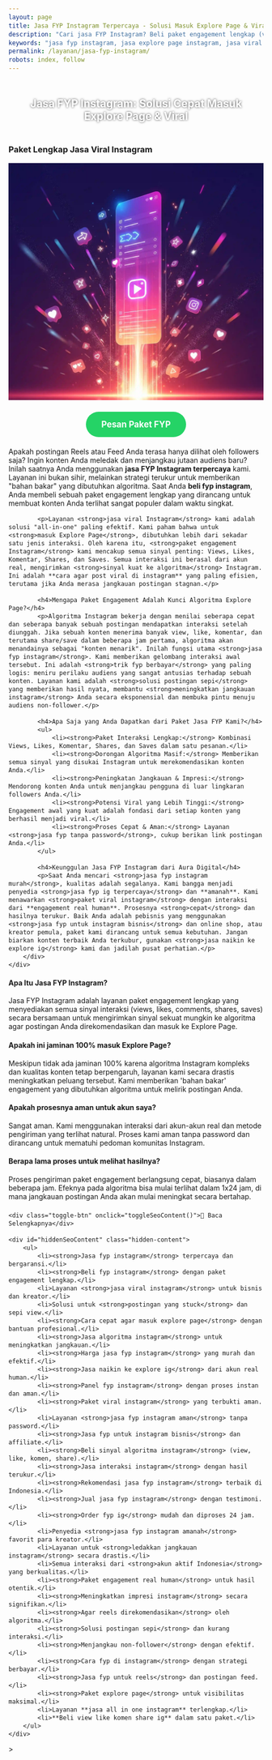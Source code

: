 ```yaml
---
layout: page
title: Jasa FYP Instagram Terpercaya - Solusi Masuk Explore Page & Viral
description: "Cari jasa FYP Instagram? Beli paket engagement lengkap (view, like, komen, share) untuk mengirim sinyal kuat ke algoritma. Layanan viral Instagram terpercaya, aman, dan bergaransi."
keywords: "jasa fyp instagram, jasa explore page instagram, jasa viral instagram, beli fyp instagram, order fyp ig, jasa naikin ke explore ig, paket engagement instagram, jasa all in one instagram, beli view like komen share ig, paket viral instagram, cara agar masuk explore page, menambah jangkauan instagram, meningkatkan impresi instagram, jasa fyp instagram terpercaya, jasa viral ig aman, paket engagement real human, jasa fyp ig bergaransi, jasa fyp instagram tanpa password, rekomendasi jasa fyp instagram, harga jasa fyp instagram, jasa fyp instagram murah"
permalink: /layanan/jasa-fyp-instagram/
robots: index, follow
---
```


<script type="application/ld+json">
{
  "@context": "https://schema.org",
  "@graph": [
    {
      "@type": "WebSite",
      "@id": "https://auradigital.id/#website",
      "url": "https://auradigital.id/",
      "name": "auradigital.id"
    },
    {
      "@type": "WebPage",
      "@id": "https://auradigital.id/layanan/jasa-fyp-instagram/#webpage",
      "url": "https://auradigital.id/layanan/jasa-fyp-instagram/",
      "name": "Jasa FYP Instagram | Paket Lengkap untuk Konten Viral & Explore",
      "isPartOf": {
        "@id": "https://auradigital.id/#website"
      },
      "breadcrumb": {
{
  "@context": "https://schema.org",
  "@graph": [
    {
      "@type": "WebSite",
      "@id": "https://auradigital.id/#website",
      "url": "https://auradigital.id/",
      "name": "auradigital.id"
    },
    {
      "@type": "WebPage",
      "@id": "https://auradigital.id/layanan/jasa-favorite-instagram/#webpage",
      "url": "https://auradigital.id/layanan/jasa-favorite-instagram/",
      "name": "Jasa Favorite (Save) Instagram | Sinyal Konten Berkualitas",
      "isPartOf": {
        "@id": "https://auradigital.id/#website"
      },
      "breadcrumb": {
        "@id": "https://auradigital.id/layanan/jasa-favorite-instagram/#breadcrumb"
      },
      "description": "Butuh jasa favorite (save) Instagram? Kami adalah solusi untuk membuat postingan Anda dinilai berkualitas oleh algoritma. Layanan terpercaya untuk mengirim sinyal kuat agar konten viral."
    },
    {
      "@type": "Service",
      "name": "Jasa Favorite (Save) Instagram",
      "serviceType": "Social Media Marketing",
      "provider": {
        "@type": "WebSite",
        "name": "auradigital.id",
        "url": "https://auradigital.id/"
      },
      "areaServed": {
        "@type": "Country",
        "name": "Indonesia"
      },
      "description": "Jasa favorite/save Instagram dari akun real human untuk membuat konten Anda viral dan direkomendasikan di Explore Page. Layanan terpercaya untuk meningkatkan nilai konten di mata algoritma."
    },
    {
      "@type": "Product",
      "name": "Paket Favorite (Save) Instagram",
      "image": "https://raw.githubusercontent.com/AzkaAtta/azkaatta.github.io/main/image/jasa-favorite-instagram.webp",
      "description": "Beli paket favorite (save) untuk postingan Instagram (Reels & Feed). Dikerjakan oleh tim profesional untuk mengirim sinyal konten berkualitas ke algoritma dan meningkatkan peluang masuk Explore Page.",
      "brand": {
        "@type": "Brand",
        "name": "auradigital.id"
      },
      "offers": {
        "@type": "Offer",
        "priceCurrency": "IDR",
        "price": "2000",
        "availability": "https://schema.org/InStock",
        "url": "https://auradigital.id/layanan/jasa-favorite-instagram/"
      }
    },
    {
      "@type": "BreadcrumbList",
      "@id": "https://auradigital.id/layanan/jasa-favorite-instagram/#breadcrumb",
      "itemListElement": [
        {
          "@type": "ListItem",
          "position": 1,
          "name": "Home",
          "item": "https://auradigital.id/"
        },
        {
          "@type": "ListItem",
          "position": 2,
          "name": "Layanan",
          "item": "https://auradigital.id/layanan/"
        },
        {
          "@type": "ListItem",
          "position": 3,
          "name": "Jasa Favorite Instagram",
          "item": "https://auradigital.id/layanan/jasa-favorite-instagram/"
        }
      ]
    },
    {
      "@type": "FAQPage",
      "mainEntity": [
        {
          "@type": "Question",
          "name": "Apa itu Jasa Favorite (Save) Instagram?",
          "acceptedAnswer": {
            "@type": "Answer",
            "text": "Ini adalah layanan di mana tim kami menggunakan jaringan akun real untuk menyimpan (Save/Bookmark) postingan Instagram Anda. Tujuannya adalah untuk memberi sinyal pada algoritma bahwa konten Anda sangat berharga dan layak untuk dilihat kembali."
          }
        },
        {
          "@type": "Question",
          "name": "Apakah 'Save' mempengaruhi Explore Page?",
          "acceptedAnswer": {
            "@type": "Answer",
            "text": "Sangat berpengaruh. 'Save' adalah salah satu sinyal positif terkuat. Ini menandakan konten Anda memiliki 'replay value' atau nilai informasi tinggi, yang sangat disukai algoritma Instagram untuk disebarkan lebih luas ke Explore Page."
          }
        },
        {
          "@type": "Question",
          "name": "Apakah prosesnya aman?",
          "acceptedAnswer": {
            "@type": "Answer",
            "text": "100% aman. Kami hanya memerlukan link postingan Anda, tidak pernah meminta password. Semua 'save' berasal dari akun real human, sehingga prosesnya terlihat natural dan tidak melanggar pedoman Instagram."
          }
        }
      ]
    }
  ]
}
</script>      

<h2 style="text-align: center; color: #fff; text-shadow: 0 0 4px rgba(0,0,0,0.7); padding: 20px 15px;">
    Jasa FYP Instagram: Solusi Cepat Masuk Explore Page & Viral
</h2>

<div class="jasa-top-komen-tiktok-container">
    <div class="service-card" id="jasa-fyp-instagram-card" onclick="toggleService(this)">
        <h3>Paket Lengkap Jasa Viral Instagram</h3>
        <img src="https://raw.githubusercontent.com/AzkaAtta/azkaatta.github.io/main/image/jasa-fyp-instagram.webp" alt="Jasa FYP Instagram Profesional" style="max-width:100%; height:auto;" loading="lazy">
        <a href="https://wa.me/62895402343693?text=Halo,%20saya%20tertarik%20dengan%20Jasa%20FYP%20Instagram.%20Bisa%20info%20lebih%20lanjut?" target="_blank" class="whatsapp-button" style="display: block; width: fit-content; margin: 20px auto; padding: 15px 30px; background-color: #25D366; color: white; text-align: center; text-decoration: none; border-radius: 50px; font-size: 1.2em; font-weight: bold; transition: background-color 0.3s ease;">
            Pesan Paket FYP
        </a>
        <div class="service-description">
            <p>Apakah postingan Reels atau Feed Anda terasa hanya dilihat oleh followers saja? Ingin konten Anda meledak dan menjangkau jutaan audiens baru? Inilah saatnya Anda menggunakan <strong>jasa FYP Instagram terpercaya</strong> kami. Layanan ini bukan sihir, melainkan strategi terukur untuk memberikan "bahan bakar" yang dibutuhkan algoritma. Saat Anda <strong>beli fyp instagram</strong>, Anda membeli sebuah paket engagement lengkap yang dirancang untuk membuat konten Anda terlihat sangat populer dalam waktu singkat.</p>

            <p>Layanan <strong>jasa viral Instagram</strong> kami adalah solusi "all-in-one" paling efektif. Kami paham bahwa untuk <strong>masuk Explore Page</strong>, dibutuhkan lebih dari sekadar satu jenis interaksi. Oleh karena itu, <strong>paket engagement Instagram</strong> kami mencakup semua sinyal penting: Views, Likes, Komentar, Shares, dan Saves. Semua interaksi ini berasal dari akun real, mengirimkan <strong>sinyal kuat ke algoritma</strong> Instagram. Ini adalah **cara agar post viral di instagram** yang paling efisien, terutama jika Anda merasa jangkauan postingan stagnan.</p>

            <h4>Mengapa Paket Engagement Adalah Kunci Algoritma Explore Page?</h4>
            <p>Algoritma Instagram bekerja dengan menilai seberapa cepat dan seberapa banyak sebuah postingan mendapatkan interaksi setelah diunggah. Jika sebuah konten menerima banyak view, like, komentar, dan terutama share/save dalam beberapa jam pertama, algoritma akan menandainya sebagai "konten menarik". Inilah fungsi utama <strong>jasa fyp instagram</strong>. Kami memberikan gelombang interaksi awal tersebut. Ini adalah <strong>trik fyp berbayar</strong> yang paling logis: meniru perilaku audiens yang sangat antusias terhadap sebuah konten. Layanan kami adalah <strong>solusi postingan sepi</strong> yang memberikan hasil nyata, membantu <strong>meningkatkan jangkauan instagram</strong> Anda secara eksponensial dan membuka pintu menuju audiens non-follower.</p>

            <h4>Apa Saja yang Anda Dapatkan dari Paket Jasa FYP Kami?</h4>
            <ul>
                <li><strong>Paket Interaksi Lengkap:</strong> Kombinasi Views, Likes, Komentar, Shares, dan Saves dalam satu pesanan.</li>
                <li><strong>Dorongan Algoritma Masif:</strong> Memberikan semua sinyal yang disukai Instagram untuk merekomendasikan konten Anda.</li>
                <li><strong>Peningkatan Jangkauan & Impresi:</strong> Mendorong konten Anda untuk menjangkau pengguna di luar lingkaran followers Anda.</li>
                <li><strong>Potensi Viral yang Lebih Tinggi:</strong> Engagement awal yang kuat adalah fondasi dari setiap konten yang berhasil menjadi viral.</li>
                <li><strong>Proses Cepat & Aman:</strong> Layanan <strong>jasa fyp tanpa password</strong>, cukup berikan link postingan Anda.</li>
            </ul>

            <h4>Keunggulan Jasa FYP Instagram dari Aura Digital</h4>
            <p>Saat Anda mencari <strong>jasa fyp instagram murah</strong>, kualitas adalah segalanya. Kami bangga menjadi penyedia <strong>jasa fyp ig terpercaya</strong> dan **amanah**. Kami menawarkan <strong>paket viral instagram</strong> dengan interaksi dari **engagement real human**. Prosesnya <strong>cepat</strong> dan hasilnya terukur. Baik Anda adalah pebisnis yang menggunakan <strong>jasa fyp untuk instagram bisnis</strong> dan online shop, atau kreator pemula, paket kami dirancang untuk semua kebutuhan. Jangan biarkan konten terbaik Anda terkubur, gunakan <strong>jasa naikin ke explore ig</strong> kami dan jadilah pusat perhatian.</p>
        </div>
    </div>
</div>

<style>
  /* Struktur CSS Anda tidak diubah */
</style>

<div class="accordion">
  <div class="accordion-item">
    <div class="accordion-title"><h4>Apa Itu Jasa FYP Instagram?</h4></div>
    <div class="accordion-content">
      Jasa FYP Instagram adalah layanan paket engagement lengkap yang menyediakan semua sinyal interaksi (views, likes, comments, shares, saves) secara bersamaan untuk mengirimkan sinyal sekuat mungkin ke algoritma agar postingan Anda direkomendasikan dan masuk ke Explore Page.
    </div>
  </div>

  <div class="accordion-item">
    <div class="accordion-title"><h4>Apakah ini jaminan 100% masuk Explore Page?</h4></div>
    <div class="accordion-content">
      Meskipun tidak ada jaminan 100% karena algoritma Instagram kompleks dan kualitas konten tetap berpengaruh, layanan kami secara drastis meningkatkan peluang tersebut. Kami memberikan 'bahan bakar' engagement yang dibutuhkan algoritma untuk melirik postingan Anda.
    </div>
  </div>

  <div class="accordion-item">
    <div class="accordion-title"><h4>Apakah prosesnya aman untuk akun saya?</h4></div>
    <div class="accordion-content">
      Sangat aman. Kami menggunakan interaksi dari akun-akun real dan metode pengiriman yang terlihat natural. Proses kami aman tanpa password dan dirancang untuk mematuhi pedoman komunitas Instagram.
    </div>
  </div>
  
  <div class="accordion-item">
    <div class="accordion-title"><h4>Berapa lama proses untuk melihat hasilnya?</h4></div>
    <div class="accordion-content">
      Proses pengiriman paket engagement berlangsung cepat, biasanya dalam beberapa jam. Efeknya pada algoritma bisa mulai terlihat dalam 1x24 jam, di mana jangkauan postingan Anda akan mulai meningkat secara bertahap.
    </div>
  </div>
</div>

<script>
  // Struktur JS Anda tidak diubah
</script>


<style>
  /* Struktur CSS Anda tidak diubah */
</style>

<div class="toggle-container">

    <div class="toggle-btn" onclick="toggleSeoContent()">📌 Baca Selengkapnya</div>
    
    <div id="hiddenSeoContent" class="hidden-content">
        <ul>
            <li><strong>Jasa fyp instagram</strong> terpercaya dan bergaransi.</li>
            <li><strong>Beli fyp instagram</strong> dengan paket engagement lengkap.</li>
            <li>Layanan <strong>jasa viral instagram</strong> untuk bisnis dan kreator.</li>
            <li>Solusi untuk <strong>postingan yang stuck</strong> dan sepi view.</li>
            <li><strong>Cara cepat agar masuk explore page</strong> dengan bantuan profesional.</li>
            <li><strong>Jasa algoritma instagram</strong> untuk meningkatkan jangkauan.</li>
            <li><strong>Harga jasa fyp instagram</strong> yang murah dan efektif.</li>
            <li><strong>Jasa naikin ke explore ig</strong> dari akun real human.</li>
            <li><strong>Panel fyp instagram</strong> dengan proses instan dan aman.</li>
            <li><strong>Paket viral instagram</strong> yang terbukti aman.</li>
            <li>Layanan <strong>jasa fyp instagram aman</strong> tanpa password.</li>
            <li><strong>Jasa fyp untuk instagram bisnis</strong> dan affiliate.</li>
            <li><strong>Beli sinyal algoritma instagram</strong> (view, like, komen, share).</li>
            <li><strong>Jasa interaksi instagram</strong> dengan hasil terukur.</li>
            <li><strong>Rekomendasi jasa fyp instagram</strong> terbaik di Indonesia.</li>
            <li><strong>Jual jasa fyp instagram</strong> dengan testimoni.</li>
            <li><strong>Order fyp ig</strong> mudah dan diproses 24 jam.</li>
            <li>Penyedia <strong>jasa fyp instagram amanah</strong> favorit para kreator.</li>
            <li>Layanan untuk <strong>ledakkan jangkauan instagram</strong> secara drastis.</li>
            <li>Semua interaksi dari <strong>akun aktif Indonesia</strong> yang berkualitas.</li>
            <li><strong>Paket engagement real human</strong> untuk hasil otentik.</li>
            <li><strong>Meningkatkan impresi instagram</strong> secara signifikan.</li>
            <li><strong>Agar reels direkomendasikan</strong> oleh algoritma.</li>
            <li><strong>Solusi postingan sepi</strong> dan kurang interaksi.</li>
            <li><strong>Menjangkau non-follower</strong> dengan efektif.</li>
            <li><strong>Cara fyp di instagram</strong> dengan strategi berbayar.</li>
            <li><strong>Jasa fyp untuk reels</strong> dan postingan feed.</li>
            <li><strong>Paket explore page</strong> untuk visibilitas maksimal.</li>
            <li>Layanan **jasa all in one instagram** terlengkap.</li>
            <li>**Beli view like komen share ig** dalam satu paket.</li>
        </ul>
    </div>
</div>

<style>
    .toggle-container {
        margin-top: 20px; 
    }
    .toggle-btn {
        cursor: pointer;
        /* Warna tombol diubah agar kontras dengan background gelap */
        color: #67e8f9; /* Biru Cyan Terang */
        text-decoration: underline;
        display: inline-block;
        font-weight: bold;
        text-shadow: 0 1px 2px rgba(0,0,0,0.5);
    }
    .hidden-content {
        /* KUNCI #1: Konten disembunyikan di awal */
        display: none; 
        
        /* KUNCI #2: Style diubah menjadi transparan & teks putih */
        background: rgba(0, 0, 0, 0.25); /* Background semi-transparan gelap */
        backdrop-filter: blur(8px);
        color: #ffffff; /* Warna teks utama menjadi putih */
        border: 1px solid rgba(255, 255, 255, 0.15); /* Border efek kaca */
        
        margin-top: 15px;
        padding: 20px;
        border-radius: 12px;
        text-shadow: 0 1px 2px rgba(0,0,0,0.5); /* Bayangan agar teks mudah dibaca */
    }
    .hidden-content ul {
        margin: 0;
        padding-left: 20px;
    }
    .hidden-content li {
        margin-bottom: 8px;
    }
    .hidden-content strong {
        color: #93c5fd; /* Warna biru muda untuk keyword */
    }
</style>>

<script>
    function toggleSeoContent() {
        var content = document.getElementById("hiddenSeoContent");
        var button = document.querySelector(".toggle-btn");
        
        // Cek apakah konten sedang tersembunyi atau tidak
        if (content.style.display === "none" || content.style.display === "") {
            content.style.display = "block";
            button.textContent = "📌 Tutup Selengkapnya";
        } else {
            content.style.display = "none";
            button.textContent = "📌 Baca Selengkapnya";
        }
    }
</script>
<script>
    // Struktur JS Anda tidak diubah
</script>

